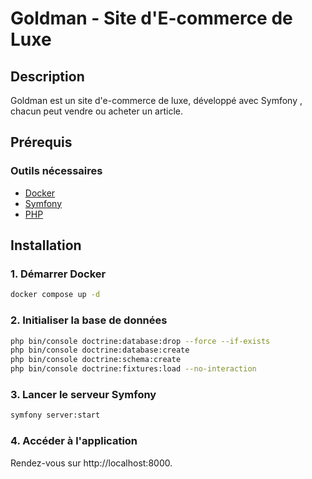 # Goldman - Site d'E-commerce de Luxe

## Description
Goldman est un site d'e-commerce de luxe, développé avec Symfony , chacun peut vendre ou acheter un article.

## Prérequis

### Outils nécessaires
- [Docker](https://www.docker.com/)
- [Symfony](https://symfony.com/)
- [PHP](https://www.php.net/)

## Installation

### 1. Démarrer Docker
```sh
docker compose up -d
```

### 2. Initialiser la base de données
```sh
php bin/console doctrine:database:drop --force --if-exists
php bin/console doctrine:database:create
php bin/console doctrine:schema:create
php bin/console doctrine:fixtures:load --no-interaction
```

### 3. Lancer le serveur Symfony
```sh
symfony server:start
```

### 4. Accéder à l'application

Rendez-vous sur http://localhost:8000.
